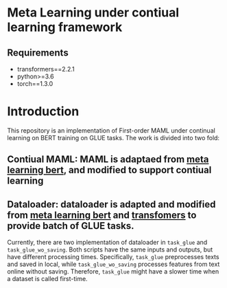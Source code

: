 # Meta Learning under contiual learning framework 
## Requirements
  - transformers==2.2.1
  - python>=3.6
  - torch==1.3.0

# Introduction
This repository is an implementation of First-order MAML under continual learning on BERT training on GLUE tasks. The work is divided into two fold:
## Contiual MAML: MAML is adaptaed from [meta learning bert](https://github.com/mailong25/meta-learning-bert), and modified to support contiual learning
## Dataloader: dataloader is adapted and modified from [meta learning bert](https://github.com/mailong25/meta-learning-bert) and [transfomers](https://github.com/huggingface/transformers) to provide batch of GLUE tasks. 
Currently, there are two implementation of dataloader in `task_glue` and `task_glue_wo_saving`. Both scripts have the same inputs and outputs, but have different processing times. Specifically, `task_glue` preprocesses texts and saved in local, while `task_glue_wo_saving` processes features from text online without saving. Therefore, `task_glue` might have a slower time when a dataset is called first-time. 
